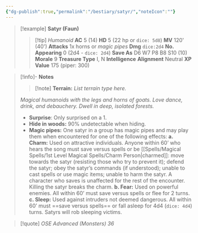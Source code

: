 ```yaml
---
{"dg-publish":true,"permalink":"/bestiary/satyr/","noteIcon":""}
---
```


> [!example] **Satyr (Faun)**
> > [!tip] *Humanoid*
> > **AC** 5 (14)
> > **HD** 5 (22 hp or `dice: 5d8`)
> > **MV** 120' (40')
> > **Attacks** 1x horns or *magic pipes* 
> > **Dmg** `dice:2d4`
> > **No. Appearing** 0 (2d4 - `dice: 2d4`)
> > **Save As** D6 W7 P8 B8 S10 (10)
> > **Morale** 9
> > **Treasure Type** I, N
> > **Intelligence** 
> > **Alignment** Neutral
> > **XP Value** 175 (piper: 300)

> [!info]- **Notes**
> > [!note] **Terrain:** *List terrain type here.*
> 
> *Magical humanoids with the legs and horns of goats. Love dance, drink, and debauchery. Dwell in deep, isolated forests.*
> 
> - **Surprise**: Only surprised on a 1.
> - **Hide in woods:** 90% undetectable when hiding.
> - **Magic pipes:** One satyr in a group has magic pipes and may play them when encountered for one of the following effects:
>	**a. Charm:** Used on attractive individuals. Anyone within 60’ who hears the song must save versus spells or be [[Spells/Magical Spells/1st Level Magical Spells/Charm Person\|charmed]]: move towards the satyr (resisting those who try to prevent it); defend the satyr; obey the satyr’s commands (if understood); unable to cast spells or use magic items; unable to harm the satyr. A character who saves is unaffected for the rest of the encounter. Killing the satyr breaks the charm.
>	**b. Fear:** Used on powerful enemies. All within 60’ must save versus spells or flee for 2 turns.
>	**c. Sleep:** Used against intruders not deemed dangerous. All within 60’ must ==save versus spells== or fall asleep for 4d4 (`dice: 4d4`) turns. Satyrs will rob sleeping victims.

> [!quote] *OSE Advanced (Monsters) 36*

